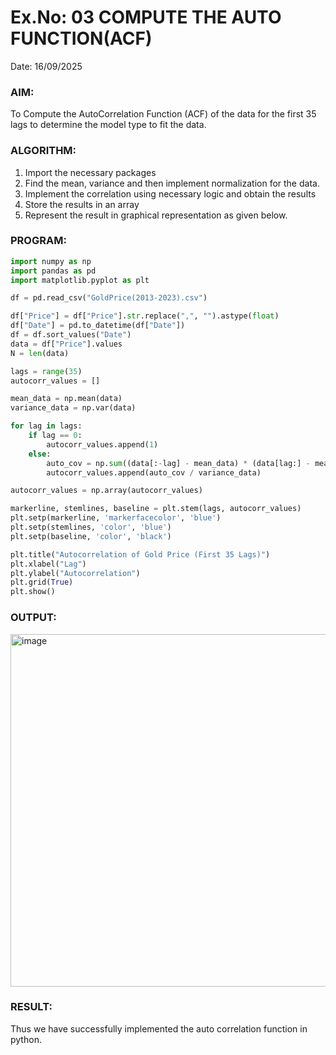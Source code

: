 # Ex.No: 03   COMPUTE THE AUTO FUNCTION(ACF)
Date: 16/09/2025

### AIM:
To Compute the AutoCorrelation Function (ACF) of the data for the first 35 lags to determine the model
type to fit the data.
### ALGORITHM:
1. Import the necessary packages
2. Find the mean, variance and then implement normalization for the data.
3. Implement the correlation using necessary logic and obtain the results
4. Store the results in an array
5. Represent the result in graphical representation as given below.
### PROGRAM:
```python
import numpy as np
import pandas as pd
import matplotlib.pyplot as plt

df = pd.read_csv("GoldPrice(2013-2023).csv")

df["Price"] = df["Price"].str.replace(",", "").astype(float)
df["Date"] = pd.to_datetime(df["Date"])
df = df.sort_values("Date")
data = df["Price"].values
N = len(data)

lags = range(35)
autocorr_values = []

mean_data = np.mean(data)
variance_data = np.var(data)

for lag in lags:
    if lag == 0:
        autocorr_values.append(1)
    else:
        auto_cov = np.sum((data[:-lag] - mean_data) * (data[lag:] - mean_data)) / N
        autocorr_values.append(auto_cov / variance_data)

autocorr_values = np.array(autocorr_values)

markerline, stemlines, baseline = plt.stem(lags, autocorr_values)
plt.setp(markerline, 'markerfacecolor', 'blue')
plt.setp(stemlines, 'color', 'blue')
plt.setp(baseline, 'color', 'black')

plt.title("Autocorrelation of Gold Price (First 35 Lags)")
plt.xlabel("Lag")
plt.ylabel("Autocorrelation")
plt.grid(True)
plt.show()
```

### OUTPUT:
<img width="711" height="564" alt="image" src="https://github.com/user-attachments/assets/5bda89ef-0b60-4ad6-9cd9-956e78ab29ca" />


### RESULT:
Thus we have successfully implemented the auto correlation function in python.
